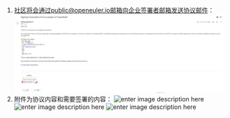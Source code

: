
1. 社区将会通过public@openeuler.io邮箱向企业签署者邮箱发送协议邮件：
![enter image description here](email.jpg)
2.  附件为协议内容和需要签署的内容：
![enter image description here](xieyi1.jpg)
![enter image description here](xieyi2.jpg)
![enter image description here](xieyi3.jpg)



